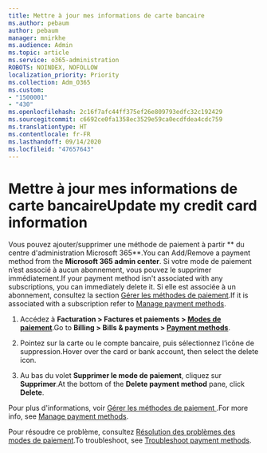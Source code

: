 ```yaml
---
title: Mettre à jour mes informations de carte bancaire
ms.author: pebaum
author: pebaum
manager: mnirkhe
ms.audience: Admin
ms.topic: article
ms.service: o365-administration
ROBOTS: NOINDEX, NOFOLLOW
localization_priority: Priority
ms.collection: Adm_O365
ms.custom:
- "1500001"
- "430"
ms.openlocfilehash: 2c16f7afc44ff375ef26e809793edfc32c192429
ms.sourcegitcommit: c6692ce0fa1358ec3529e59ca0ecdfdea4cdc759
ms.translationtype: HT
ms.contentlocale: fr-FR
ms.lasthandoff: 09/14/2020
ms.locfileid: "47657643"
---
```

# <a name="update-my-credit-card-information"></a><span data-ttu-id="8ef6b-102">Mettre à jour mes informations de carte bancaire</span><span class="sxs-lookup"><span data-stu-id="8ef6b-102">Update my credit card information</span></span>

<span data-ttu-id="8ef6b-103">Vous pouvez ajouter/supprimer une méthode de paiement à partir \*\* du centre d'administration Microsoft 365\*\*.</span><span class="sxs-lookup"><span data-stu-id="8ef6b-103">You can Add/Remove a payment method from the **Microsoft 365 admin center**.</span></span> <span data-ttu-id="8ef6b-104">Si votre mode de paiement n’est associé à aucun abonnement, vous pouvez le supprimer immédiatement.</span><span class="sxs-lookup"><span data-stu-id="8ef6b-104">If your payment method isn't associated with any subscriptions, you can immediately delete it.</span></span> <span data-ttu-id="8ef6b-105">Si elle est associée à un abonnement, consultez la section [Gérer les méthodes de paiement](https://docs.microsoft.com/microsoft-365/commerce/billing-and-payments/manage-payment-methods).</span><span class="sxs-lookup"><span data-stu-id="8ef6b-105">If it is associated with a subscription refer to [Manage payment methods](https://docs.microsoft.com/microsoft-365/commerce/billing-and-payments/manage-payment-methods).</span></span>

1. <span data-ttu-id="8ef6b-106">Accédez à **Facturation > Factures et paiements > [Modes de paiement](https://go.microsoft.com/fwlink/p/?linkid=2018806)**.</span><span class="sxs-lookup"><span data-stu-id="8ef6b-106">Go to **Billing > Bills & payments > [Payment methods](https://go.microsoft.com/fwlink/p/?linkid=2018806)**.</span></span>

2. <span data-ttu-id="8ef6b-107">Pointez sur la carte ou le compte bancaire, puis sélectionnez l’icône de suppression.</span><span class="sxs-lookup"><span data-stu-id="8ef6b-107">Hover over the card or bank account, then select the delete icon.</span></span>

3. <span data-ttu-id="8ef6b-108">Au bas du volet **Supprimer le mode de paiement**, cliquez sur **Supprimer**.</span><span class="sxs-lookup"><span data-stu-id="8ef6b-108">At the bottom of the **Delete payment method** pane, click **Delete**.</span></span>

<span data-ttu-id="8ef6b-109">Pour plus d'informations, voir [Gérer les méthodes de paiement ](https://docs.microsoft.com/microsoft-365/commerce/billing-and-payments/manage-payment-methods).</span><span class="sxs-lookup"><span data-stu-id="8ef6b-109">For more info, see [Manage payment methods](https://docs.microsoft.com/microsoft-365/commerce/billing-and-payments/manage-payment-methods).</span></span>

<span data-ttu-id="8ef6b-110">Pour résoudre ce problème, consultez [Résolution des problèmes des modes de paiement](https://docs.microsoft.com/microsoft-365/commerce/billing-and-payments/manage-payment-methods#troubleshoot-payment-methods).</span><span class="sxs-lookup"><span data-stu-id="8ef6b-110">To troubleshoot, see [Troubleshoot payment methods](https://docs.microsoft.com/microsoft-365/commerce/billing-and-payments/manage-payment-methods#troubleshoot-payment-methods).</span></span>
